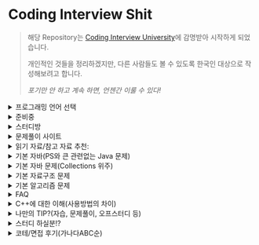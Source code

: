 # Coding Interview Shit

> 해당 Repository는 [Coding Interview University](https://github.com/jwasham/coding-interview-university)에 감명받아 시작하게 되었습니다.
>
> 개인적인 것들을 정리하겠지만, 다른 사람들도 볼 수 있도록 한국인 대상으로 작성해보려고 합니다.
>
> *포기만 안 하고 계속 하면, 언젠간 이룰 수 있다!*

<details>
<summary>프로그래밍 언어 선택</summary>

- [Javscript](README-js.md)
- [Python](README-py.md)
- [C++](README-cpp.md)
- [C](README-c.md)

</details>

<details>
<summary>준비중</summary>
 
- [English](https://github.com/chanjungkim/coding-interview-shit/issues/1)

</details>

<details>
<summary>스터디방</summary>
 
- [알고리즘 자습방](https://open.kakao.com/o/gNPnHZq)
- [자바/코틀린 알고리즘 자습방](https://open.kakao.com/o/gK0gr6T)

</details>

<details>
<summary>문제풀이 사이트</summary>
 
- [백준(BOJ)](http://boj.kr)
> [알고리즘 자습방 그룹](https://www.acmicpc.net/group/2657)
>
> 국내 가장 인기 있는 사이트.
>
> 11월 11일 빼빼로 이벤트함.
>
> Code.plus에서 온라인 강의 들을 수 있음(3만원~10만원 꼴. 할인, 패키지도 있음. 내용 괜찮음.)
>
> 각 강의 마다 맛보기 강의 들을 수 있음.
>
> 유투브 채널있음(참고 자료 확인)
- [SW Expert Academy(SWEA, Samsung)](https://swexpertacademy.com)
> SW Test 볼 수 있음(A, B, C형. 무료.)
>
> 무료 강의 있음.
>
> 프로그래머스 - https://programmers.co.kr
>
> 카카오톡 코테는 여기서 봄.
>
> 예전 카카오톡 코테를 풀어볼 수 있음. 다른 문제도 있음.

</details>

<details>
<summary>읽기 자료/참고 자료 추천:</summary>
 
## 블로그
- [박트리님의 ‘알고리즘 공부, 어떻게 해야하나요’](http://baactree.tistory.com/52)
## 유튜브
- [엔지니어대한민국](https://www.youtube.com/c/damazzang)
- [부경대 교수님(권오흠)](https://www.youtube.com/channel/UC-cOmaeWLm7Ii7erMQNatvA)
- [스타트링크(백준)](https://www.youtube.com/channel/UCDNIW41TtRlgRtuZ4pos2IA)
## 교재
- [Do it! 자료구조와 함께 배우는 알고리즘 입문(거의 자료구조 책임)](https://www.aladin.co.kr/shop/wproduct.aspx?ItemId=143301556) 
- [알고리즘 트레이닝](https://www.aladin.co.kr/shop/wproduct.aspx?ItemId=110847940)
## 기타
- [시각화](https://www.cs.usfca.edu/~galles/visualization/Algorithms.html)

</details>

<details><summary>기본 자바(PS와 큰 관련없는 Java 문제)</summary>

###### ‘코딩 테스트’에 관련된 문제들은 다른 카테고리에 작성해주시기 바랍니다.
- 접근제어자 접근범위
- 인터페이스, 추상클래스 차이
- 예외처리
- 생성자의 종류

</details>
<details>
 <summary>기본 자바 문제(Collections 위주)</summary>
 
###### 아래의 문제는 ‘코딩 테스트’에 관련된 문제이므로 Thread나 네트워크 등의 PS(Problem Solving)와 관련 없는 내용은 배제해주시기 바랍니다.
- equals() 와 ==의 차이
- sort() 사용법
- 중복 체크?
- 순서 유무?
- imprements 와 extends의 차이
- ArrayList<Integer>처럼 <>안에 넣을 수 있는 것은? 무엇만 가능한가?
- 가변인자란?
- for문의 종류는?
- toString()은 무엇을 하는 애인가?

</details>

<details>
 <summary>기본 자료구조 문제</summary>
 
###### 아래의 문제는 ‘코딩 테스트’에 관련된 문제이므로 관련 없는 내용은 배제해주시기 바랍니다.
- ArrayList와 LinkedList 차이.
- LinkedList의 노드는 어떻게 구성되어있나? 추가, 삭제, 검색에서 어떻게 동작하게 되나?
- Hash의 시간복잡도는?
- 속도가 가장 빠른 Sorting 방법은? 그리고 그 시간 복잡도는?
- 일반적으로 for문 하나는 시간 복잡도로 어떻게 나타내는가?
- for문이 몇 번 돌아야 1초 정도일까?
- 재귀 함수의 시간 복잡도는 어떻게 구하는가?

</details>

<details>
 <summary>기본 알고리즘 문제</summary>
 
- 그리디 알고리즘(욕심쟁이 기법, Greedy Algorithm)이란?
- 분할 정복(Divide and Conquer)이란?
- 완전 탐색(Brute Force)이란?
- 백트래킹(Backtracking)이란?
- 인접 리스트와 인접 배열이란? 입력을 어떻게 받아 어떻게 저장하는가?
- BFS란?
- DFS란?
- 스택은 언제 쓰이는가? DFS? BFS?
- 큐는 언제 쓰이는가? DFS? BFS?
- 맵 안에서 넓이를 구할 때 무엇을 사용하는가?
- 맵 안에서 영역의 개수를 구할 때 무엇을 사용하는가?
- 비트마스크란?
- 전위, 중위, 후위는 어떤 그래프 탐색에서 어떤 부분을 달리하여 얻을 수 있는가?
- 조합은 무엇이고 순열은 무엇인가?
- |와 ||, &와 &&의 차이는?
- 1, 4, 16, ...처럼 4의 거듭제곱을 계산할 때 빠른 방법은?
- GCD와 LCM는 무엇이며 어떻게 구하는가?
- 등차수열과 등비수열에서 수열의 합은 어떻게 구하는가?
- 알파벳 갯수는 총 몇 개이며, ASCII코드 중 a와 z 그리고 A와 Z를 숫자로 나타내면 얼마일까? 
- String을 더할 때 빠르게 하는 방법은 무엇일까?
- 입력과 출력이 많을 경우 입출력 방법 중 무엇을 사용하면 빠를까? 
- 10진수의 숫자를 Binary인 String으로 표현하려면 어떻게 해야할까?
- String을 index에 따라 어떻게 쪼갤 수 있을까?
- String을 규칙에 따라(쉼표나 공백 등)으로 나눠 배열에 담을 수 있을까?
- DP에서 쓰이는 것은 Memoryzation OR Memoization(r없음)? 왜 그리고 어떻게 사용하는 가?
- Bottom-up은 뭐고 Top-down은 뭘까? 어느 알고리즘에서 사용되는 말인가? 어떻게 구현하는 가?
- 우선순위 큐(PQ, Priority Queue)는 어떤 애고 어떤 유형에서 유용하게 쓰이는가?
- C++의 pair는 어떻게 자바로 구현하는가?
 
</details>
 
 
<details><summary>FAQ</summary>
 
1. 
    Q: 취업할 때 자격증, 영어 중요해요?.

    A: 자격증은 정보처리기사 외엔 메리트 없고 영어성적은 있으면 좋지만 엄청 중요한 거 같진 않습니다. 중견 기업 이하에서는 자격증이 아무것도 없어도 포트폴리오가 뛰어나서 합격한다던가 삼성 같은 대기업에선 평균 3학점 이하인데도 PS가 뛰어나 입사한 케이스도 있습니다. 하지만, 자격증을 제외한 것이 동일 스펙이라면 자격증이 있는게 나을 것입니다.
 
2.
    Q: 알고리즘 어떻게 시작해요? 

    A: 참고 자료에서 [박트리님의 블로그](http://baactree.tistory.com/52)를 확인해보세요.

</details>

<details><summary>C++에 대한 이해(사용방법의 차이)</summary>
 
- using namespace std; 는 무엇?
- 입출력 방법?
- 구조체 생성 및 사용법? 
- 자바엔 없지만, 조합 문제에서 사용할 수 있는 유용한 메소드는?
- 포인터 사용 방법

</details>

<details><summary>나만의 TIP?(자습, 문제풀이, 오프스터디 등)</summary>
</details>

<details><summary>스터디 하실분!?</summary>
 
- [오픈톡링크](https://open.kakao.com/o/xxxx)

</details>

<details><summary>코테/면접 후기(가나다ABC순)</summary>

##### ㄹ
<details><summary>라인</summary>
 
- [닉네임 or 이메일 or 아무거나: 내용](career/review/line.md)

</details>

##### ㅇ
<details><summary>우아한형제</summary>
 
- [닉네임 or 이메일 or 아무거나: 내용](career/review/woowa-brothers.md)

</details>

##### ㅅ
<details><summary>삼성</summary>
 
- [닉네임 or 이메일 or 아무거나: 내용](career/review/samsung.md)

</details>

##### ㅋ
<details><summary>카카오</summary>
 
- [닉네임 or 이메일 or 아무거나: 내용](career/review/kakao.md)

</details>

##### N
<details><summary>NHN</summary>
 
- [닉네임 or 이메일 or 아무거나: 내용](career/review/nhn.md)

</details>

</details>
